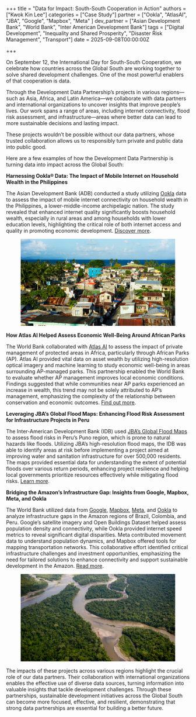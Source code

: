 +++
title = "Data for Impact: South-South Cooperation in Action"
authors = ["Kwok Kin Lee"]
categories = ["Case Study"]
partner = ["Ookla", "AtlasAI", "JBA", "Google", "Mapbox", "Meta" ]
dev_partner = ["Asian Development Bank", "World Bank", "Inter American Development Bank"]
tags = ["Digital Development", "Inequality and Shared Prosperity", "Disaster Risk Management", "Transport"]
date = 2025-09-08T00:00:00Z

+++

On September 12, the International Day for South-South Cooperation, we celebrate how countries across the Global South are working together to solve shared development challenges. One of the most powerful enablers of that cooperation is data.

Through the Development Data Partnership’s projects in various regions—such as Asia, Africa, and Latin America—we collaborate with data partners and international organizations to uncover insights that improve people’s lives. Our work spans a range of areas, including internet connectivity, flood risk assessment, and infrastructure—areas where better data can lead to more sustainable decisions and lasting impact.

These projects wouldn’t be possible without our data partners, whose trusted collaboration allows us to responsibly turn private and public data into public good.

Here are a few examples of how the Development Data Partnership is turning data into impact across the Global South:


**Harnessing Ookla® Data: The Impact of Mobile Internet on Household Wealth in the Philippines**

The Asian Development Bank (ADB) conducted a study utilizing [Ookla](https://www.ookla.com/ookla-for-good) data to assess the impact of mobile internet connectivity on household wealth in the Philippines, a lower-middle-income archipelagic nation. The study revealed that enhanced internet quality significantly boosts household wealth, especially in rural areas and among households with lower education levels, highlighting the critical role of both internet access and quality in promoting economic development. [Discover more](https://datapartnership.org/updates/mobile-internet-connectivity-and-household-wealth-in-the-philippines).

<figure style="text-align: center;">
  <img src="data-for-impact-south-south-cooperation-in-action_thumbnail.png" alt="South-South Cooperation Thumbnail" style="max-width: 100%;">
</figure>

**How Atlas AI Helped Assess Economic Well-Being Around African Parks**

The World Bank collaborated with [Atlas AI](https://www.atlasai.co) to assess the impact of private management of protected areas in Africa, particularly through African Parks (AP). Atlas AI provided vital data on asset wealth by utilizing high-resolution optical imagery and machine learning to study economic well-being in areas surrounding AP-managed parks. This partnership enabled the World Bank to evaluate whether AP management improves local economic conditions. Findings suggested that while communities near AP parks experienced an increase in wealth, this trend may not be solely attributed to AP’s management, emphasizing the complexity of the relationship between conservation and economic outcomes. [Find out more](https://datapartnership.org/updates/can-private-management-of-african-protected-areas-improve-socioeconomic-and-wildlife-outcomes).


**Leveraging JBA’s Global Flood Maps: Enhancing Flood Risk Assessment for Infrastructure Projects in Peru**

The Inter-American Development Bank (IDB) used [JBA’s Global Flood Maps](https://www.jbarisk.com/products/global-flood-maps) to assess flood risks in Peru’s Puno region, which is prone to natural hazards like floods. Utilizing JBA’s high-resolution flood maps, the IDB was able to identify areas at risk before implementing a project aimed at improving water and sanitation infrastructure for over 500,000 residents. The maps provided essential data for understanding the extent of potential floods over various return periods, enhancing project resilience and helping local governments prioritize resources effectively while mitigating flood risks. [Learn more](https://datapartnership.org/updates/assessing-flood-risks-in-peru).


**Bridging the Amazon’s Infrastructure Gap: Insights from Google, Mapbox, Meta, and Ookla**

The World Bank utilized data from [Google](https://www.google.com), [Mapbox](https://www.mapbox.com), [Meta](https://dataforgood.facebook.com), and [Ookla](https://www.ookla.com/ookla-for-good) to analyze infrastructure gaps in the Amazon regions of Brazil, Colombia, and Peru. Google’s satellite imagery and Open Buildings Dataset helped assess population density and connectivity, while Ookla provided internet speed metrics to reveal significant digital disparities. Meta contributed movement data to understand population dynamics, and Mapbox offered tools for mapping transportation networks. This collaborative effort identified critical infrastructure challenges and investment opportunities, emphasizing the need for tailored solutions to enhance connectivity and support sustainable development in the Amazon. [Read more](https://datapartnership.org/updates/how-to-leverage-data-for-better-transport-digital-connectivity-and-sustainable-development-in-the-amazon).

<figure style="text-align: center;">
  <img src="data-for-impact-south-south-cooperation-in-action_photo1.png" alt="South-South Cooperation Photo" style="max-width: 100%;">
</figure>

The impacts of these projects across various regions highlight the crucial role of our data partners. Their collaboration with international organizations enables the effective use of diverse data sources, turning information into valuable insights that tackle development challenges. Through these partnerships, sustainable development initiatives across the Global South can become more focused, effective, and resilient, demonstrating that strong data partnerships are essential for building a better future.


